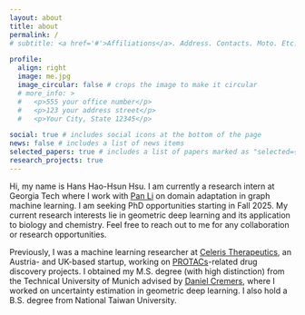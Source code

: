 ```yaml
---
layout: about
title: about
permalink: /
# subtitle: <a href='#'>Affiliations</a>. Address. Contacts. Moto. Etc.

profile:
  align: right
  image: me.jpg
  image_circular: false # crops the image to make it circular
  # more_info: >
  #   <p>555 your office number</p>
  #   <p>123 your address street</p>
  #   <p>Your City, State 12345</p>

social: true # includes social icons at the bottom of the page
news: false # includes a list of news items
selected_papers: true # includes a list of papers marked as "selected={true}"
research_projects: true
---
```


Hi, my name is Hans Hao-Hsun Hsu. I am currently a research intern at Georgia Tech where I work with [Pan Li](https://sites.google.com/view/panli-purdue/home?authuser=0) on domain adaptation in graph machine learning. I am seeking PhD opportunities starting in Fall 2025. My current research interests lie in geometric deep learning and its application to biology and chemistry. Feel free to reach out to me for any collaboration or research opportunities.

Previously, I was a machine learning researcher at [Celeris Therapeutics](https://www.linkedin.com/company/celeristx/), an Austria- and UK-based startup, working on [PROTACs](https://en.wikipedia.org/wiki/Proteolysis_targeting_chimera)-related drug discovery projects. I obtained my M.S. degree (with high distinction) from the Technical University of Munich advised by [Daniel Cremers](https://cvg.cit.tum.de/members/cremers), where I worked on uncertainty estimation in geometric deep learning. I also hold a B.S. degree from National Taiwan University.

<!-- Write your biography here. Tell the world about yourself. Link to your favorite [subreddit](http://reddit.com). You can put a picture in, too. The code is already in, just name your picture `prof_pic.jpg` and put it in the `img/` folder. -->

<!-- Put your address / P.O. box / other info right below your picture. You can also disable any of these elements by editing `profile` property of the YAML header of your `_pages/about.md`. Edit `_bibliography/papers.bib` and Jekyll will render your [publications page](/al-folio/publications/) automatically.

Link to your social media connections, too. This theme is set up to use [Font Awesome icons](https://fontawesome.com/) and [Academicons](https://jpswalsh.github.io/academicons/), like the ones below. Add your Facebook, Twitter, LinkedIn, Google Scholar, or just disable all of them. -->
